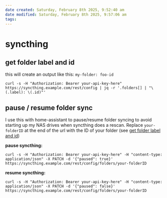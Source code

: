 ```yaml
---
date created: Saturday, February 8th 2025, 9:52:40 am
date modified: Saturday, February 8th 2025, 9:57:06 am
tags: 
---
```


# syncthing

## get folder label and id

this will create an output like this: `my-folder: foo-id`

```shell
curl -s -H "Authorization: Bearer your-api-key-here" https://syncthing.example.com/rest/config | jq -r '.folders[] | "\(.label): \(.id)"'
```

## pause / resume folder sync

I use this with home-assistant to pause/resume folder syncing to avoid starting up my NAS drives when syncthing does a rescan. Replace `your-folderID` at the end of the url with the ID of your folder (see [get folder label and id](#get%20folder%20label%20and%20id))

**pause syncthing:**

```shell
curl -s -H "Authorization: Bearer your-api-key-here" -H "content-type: application/json" -X PATCH -d '{"paused": true}' https://syncthing.example.com/rest/config/folders/your-folderID
```

**resume syncthing:**

```shell
curl -s -H "Authorization: Bearer your-api-key-here" -H "content-type: application/json" -X PATCH -d '{"paused": false}' https://syncthing.example.com/rest/config/folders/your-folderID
```
